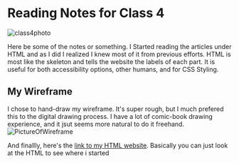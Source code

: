 # Reading Notes for Class 4

![class4photo](/class4photo.jpg)

Here be some of the notes or something.
I Started reading the articles under HTML and as I did I realized I knew most of it from previous efforts. HTML is most like the skeleton and tells the website the labels of each part. It is useful for both accessibility  options, other humans, and for CSS Styling.
## My Wireframe

I chose to hand-draw my wireframe. It's super rough, but I much prefered this to the digital drawing process. I have a lot of comic-book drawing experience, and it jsut seems  more natural to do it freehand.
![PictureOfWireframe](/class4wireframe.jpg)

And finallly, here's the [link to my HTML website](https://flyhighfreddy.github.io/HTML-Life/). Basically you can just look at the HTML to see where i started
